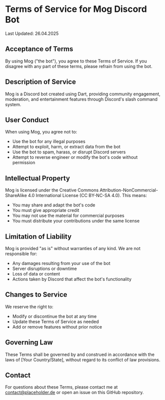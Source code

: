 # Terms of Service for Mog Discord Bot

Last Updated: 26.04.2025

## Acceptance of Terms

By using Mog ("the bot"), you agree to these Terms of Service. If you disagree with any part of these terms, please refrain from using the bot.

## Description of Service

Mog is a Discord bot created using Dart, providing community engagement, moderation, and entertainment features through Discord's slash command system.

## User Conduct

When using Mog, you agree not to:
- Use the bot for any illegal purposes
- Attempt to exploit, harm, or extract data from the bot
- Use the bot to spam, harass, or disrupt Discord servers
- Attempt to reverse engineer or modify the bot's code without permission

## Intellectual Property

Mog is licensed under the Creative Commons Attribution-NonCommercial-ShareAlike 4.0 International License (CC BY-NC-SA 4.0). This means:
- You may share and adapt the bot's code
- You must give appropriate credit
- You may not use the material for commercial purposes
- You must distribute your contributions under the same license

## Limitation of Liability

Mog is provided "as is" without warranties of any kind. We are not responsible for:
- Any damages resulting from your use of the bot
- Server disruptions or downtime
- Loss of data or content
- Actions taken by Discord that affect the bot's functionality

## Changes to Service

We reserve the right to:
- Modify or discontinue the bot at any time
- Update these Terms of Service as needed
- Add or remove features without prior notice

## Governing Law

These Terms shall be governed by and construed in accordance with the laws of [Your Country/State], without regard to its conflict of law provisions.

## Contact

For questions about these Terms, please contact me at [contact@placeholder.de](mailto:contact@placeholder.de) or open an issue on this GitHub repository.
